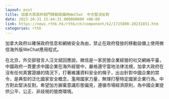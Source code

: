 ```yaml
---
layout: post
title: 加拿大禁政府部門移動設備用WeChat　中方堅決反對
date: 2023-10-31 15:44:31.000000000 +08:00
link: https://news.rthk.hk/rthk/ch/component/k2/1725800-20231031.htm
categories: rthk
---
```


加拿大政府以確保政府信息和網絡安全為由，禁止在政府發放的移動設備上使用微信海外版WeChat應用程式。 

在北京，外交部發言人汪文斌回應說，微信是一家民營企業經營的社交網絡平臺，中國政府一貫要求中國企業在海外經營中，嚴格遵守當地法律法規，加拿大政府在沒有任何真實證據的情況下，打著維護資料安全的幌子，出台針對中國企業的禁令，是典型的泛化國家安全概念，濫用國家力量，無理打壓特定國家企業行為。中方對此堅決反對。希望加方摒棄意識形態偏見，遵循市場經濟原則，為中國企業提供公平、公正、非歧視的營商環境。
